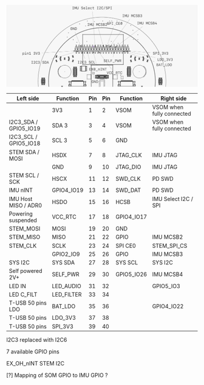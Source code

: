 ![Back GPIO header](./back-face-gpio.png)

| Left side                  | Function  |Pin |Pin | Function  | Right side                |
|----------------------------|-----------|----|----|-----------|---------------------------|
|                            | 3V3       | 1  | 2  | VSOM      | VSOM when fully connected |
|     I2C3_SDA / GPIO5_IO19  | SDA 3     | 3  | 4  | VSOM      | VSOM when fully connected |
|     I2C3_SCL / GPIO5_IO18  | SCL 3     | 5  | 6  | GND       |                           |
|            STEM SDA / MOSI | HSDX      | 7  | 8  | JTAG_CLK  | IMU JTAG                  |
|                            | GND       | 9  | 10 | JTAG_DIO  | IMU JTAG                  |
|            STEM SCL / SCK  | HSCX      | 11 | 12 | SWD_CLK   | PD SWD                    |
|                   IMU nINT | GPIO4_IO19| 13 | 14 | SWD_DAT   | PD SWD                    |
|       IMU Host MISO / ADR0 | HSDO      | 15 | 16 | HCSB      | IMU Select I2C / SPI      |
|        Powering suspended  | VCC_RTC   | 17 | 18 | GPIO4_IO17|                           |
|                  STEM_MOSI | MOSI      | 19 | 20 | GND       |                           |
|                  STEM_MISO | MISO      | 21 | 22 | GPIO      | IMU MCSB2                 |
|                  STEM_CLK  | SCLK      | 23 | 24 | SPI CE0   | STEM_SPI_CS               |
|                            | GPIO2_IO9 | 25 | 26 | GPIO      | IMU MCSB3            |
|                    SYS I2C | SYS SDA   | 27 | 28 | SYS SCL   | SYS I2C              |
|           Self powered 2V+ | SELF_PWR  | 29 | 30 | GPIO5_IO26| IMU MCSB4            |
|                     LED IN | LED_AUDIO | 31 | 32 |           | GPIO5_IO3            |
|                 LED C_FILT | LED_FILTER| 33 | 34 |           |                 |
|          T-USB 50 pins LDO | BAT_LDO   | 35 | 36 |           | GPIO4_IO22           |
|              T-USB 50 pins | LDO_3V3   | 37 | 38 |           |                 |
|              T-USB 50 pins | SPI_3V3   | 39 | 40 |           |               |

I2C3 replaced with I2C6


7 available GPIO pins

EX_OH_nINT
STEM I2C

[?] Mapping of SOM GPIO to IMU GPIO ?